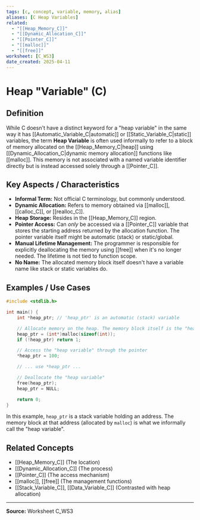 ```yaml
---
tags: [c, concept, variable, memory, alias]
aliases: [C Heap Variables]
related:
  - "[[Heap_Memory_C]]"
  - "[[Dynamic_Allocation_C]]"
  - "[[Pointer_C]]"
  - "[[malloc]]"
  - "[[free]]"
worksheet: [C_WS3]
date_created: 2025-04-11
---
```

# Heap "Variable" (C)

## Definition

While C doesn't have a distinct keyword for a "heap variable" in the same way it has [[Automatic_Variable_C|automatic]] or [[Static_Variable_C|static]] variables, the term **Heap Variable** is often used informally to refer to a block of memory allocated on the [[Heap_Memory_C|heap]] using [[Dynamic_Allocation_C|dynamic memory allocation]] functions like [[malloc]]. This memory is not associated with a named variable identifier directly but is instead accessed solely through a [[Pointer_C]].

## Key Aspects / Characteristics

- **Informal Term:** Not official C terminology, but commonly understood.
- **Dynamic Allocation:** Refers to memory obtained via [[malloc]], [[calloc_C]], or [[realloc_C]].
- **Heap Storage:** Resides in the [[Heap_Memory_C]] region.
- **Pointer Access:** Can *only* be accessed via a [[Pointer_C]] variable that stores the starting address returned by the allocation function. The pointer variable itself might be automatic (stack) or static/global.
- **Manual Lifetime Management:** The programmer is responsible for explicitly deallocating the memory using [[free]] when it's no longer needed. The lifetime is not tied to function scope.
- **No Name:** The allocated memory block itself doesn't have a variable name like stack or static variables do.

## Examples / Use Cases

```c
#include <stdlib.h>

int main() {
    int *heap_ptr; // 'heap_ptr' is an automatic (stack) variable

    // Allocate memory on the heap. The memory block itself is the "heap variable".
    heap_ptr = (int*)malloc(sizeof(int));
    if (!heap_ptr) return 1;

    // Access the "heap variable" through the pointer
    *heap_ptr = 100;

    // ... use *heap_ptr ...

    // Deallocate the "heap variable"
    free(heap_ptr);
    heap_ptr = NULL;

    return 0;
}
```
In this example, `heap_ptr` is a stack variable holding an address. The memory block at that address (allocated by `malloc`) is what we informally call the "heap variable".

## Related Concepts
- [[Heap_Memory_C]] (The location)
- [[Dynamic_Allocation_C]] (The process)
- [[Pointer_C]] (The access mechanism)
- [[malloc]], [[free]] (The management functions)
- [[Stack_Variable_C]], [[Data_Variable_C]] (Contrasted with heap allocation)

---
**Source:** Worksheet C_WS3